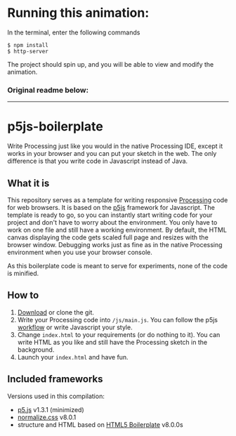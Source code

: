 # Running this animation:

In the terminal, enter the following commands
```
$ npm install
$ http-server
```

The project should spin up, and you will be able to view and modify the animation.

### Original readme below:

----

# p5js-boilerplate

Write Processing just like you would in the native Processing IDE, except it works in your browser and you can put your sketch in the web. The only difference is that you write code in Javascript instead of Java.

## What it is

This repository serves as a template for writing responsive [Processing](https://processing.org/) code for web browsers. It is based on the [p5js](http://p5js.org/) framework for Javascript. The template is ready to go, so you can instantly start writing code for your project and don't have to worry about the environment. You only have to work on one file and still have a working environment. By default, the HTML canvas displaying the code gets scaled full page and resizes with the browser window. Debugging works just as fine as in the native Processing environment when you use your browser console.

As this boilerplate code is meant to serve for experiments, none of the code is minified.

## How to

1. [Download](https://github.com/bsplt/p5js-boilerplate/archive/master.zip) or clone the git.
2. Write your Processing code into `/js/main.js`. You can follow the p5js [workflow](http://p5js.org/get-started/) or write Javascript your style.
3. Change `index.html` to your requirements (or do nothing to it). You can write HTML as you like and still have the Processing sketch in the background.
4. Launch your `index.html` and have fun.

## Included frameworks

Versions used in this compilation:

- [p5.js](http://p5js.org/) v1.3.1 (minimized)
- [normalize.css](https://github.com/anishathalye/?normalize) v8.0.1
- structure and HTML based on [HTML5 Boilerplate](https://html5boilerplate.com/) v8.0.0s
